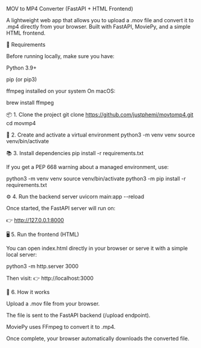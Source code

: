 MOV to MP4 Converter (FastAPI + HTML Frontend)

A lightweight web app that allows you to upload a .mov file and convert it to .mp4 directly from your browser.
Built with FastAPI, MoviePy, and a simple HTML frontend.

🧰 Requirements

Before running locally, make sure you have:

Python 3.9+

pip (or pip3)

ffmpeg installed on your system
On macOS:

brew install ffmpeg

📦 1. Clone the project
git clone https://github.com/justphemi/movtomp4.git
cd movmp4

🧪 2. Create and activate a virtual environment
python3 -m venv venv
source venv/bin/activate

📚 3. Install dependencies
pip install -r requirements.txt


If you get a PEP 668 warning about a managed environment, use:

python3 -m venv venv
source venv/bin/activate
python3 -m pip install -r requirements.txt

⚙️ 4. Run the backend server
uvicorn main:app --reload


Once started, the FastAPI server will run on:

👉 http://127.0.0.1:8000

🖥️ 5. Run the frontend (HTML)

You can open index.html directly in your browser or serve it with a simple local server:

python3 -m http.server 3000


Then visit:
👉 http://localhost:3000

🧩 6. How it works

Upload a .mov file from your browser.

The file is sent to the FastAPI backend (/upload endpoint).

MoviePy uses FFmpeg to convert it to .mp4.

Once complete, your browser automatically downloads the converted file.